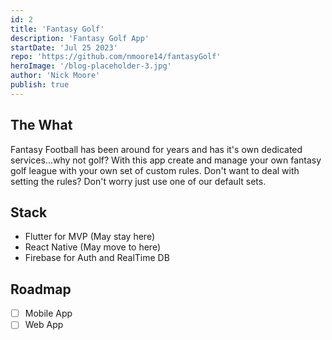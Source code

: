 ```yaml
---
id: 2
title: 'Fantasy Golf'
description: 'Fantasy Golf App'
startDate: 'Jul 25 2023'
repo: 'https://github.com/nmoore14/fantasyGolf'
heroImage: '/blog-placeholder-3.jpg'
author: 'Nick Moore'
publish: true
---
```

## The What
Fantasy Football has been around for years and has it's own dedicated services...why not golf? With this app create and manage your own fantasy golf league with your own set of custom rules.
Don't want to deal with setting the rules? Don't worry just use one of our default sets.

## Stack
- Flutter for MVP (May stay here)
- React Native (May move to here)
- Firebase for Auth and RealTime DB

## Roadmap
- [ ] Mobile App
- [ ] Web App
